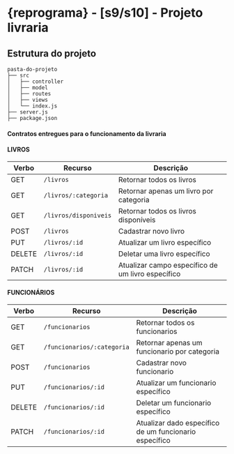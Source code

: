 # {reprograma} - [s9/s10] - Projeto livraria

## Estrutura do projeto

```
pasta-do-projeto
├── src
│   ├── controller
│   ├── model
│   ├── routes
│   ├── views
│   └── index.js
├── server.js
├── package.json
```

#### Contratos entregues para o funcionamento da livraria

#### LIVROS

| Verbo        | Recurso             | Descrição                          |
| ------------ | --------------------| -----------------------------------|
| GET          | `/livros`            | Retornar todos os livros            |
| GET          | `/livros/:categoria` | Retornar apenas um livro por categoria |
| GET          | `/livros/disponiveis` | Retornar todos os livros disponíveis |
| POST         | `/livros`            | Cadastrar novo livro                |
| PUT          | `/livros/:id`        | Atualizar um livro específico       |
| DELETE       | `/livros/:id`        | Deletar uma livro específico        |
| PATCH        | `/livros/:id`  | Atualizar campo específico de um livro específico |      

#### FUNCIONÁRIOS

| Verbo        | Recurso             | Descrição                          |
| ------------ | --------------------| -----------------------------------|
| GET          | `/funcionarios`            | Retornar todos os funcionarios            |
| GET          | `/funcionarios/:categoria` | Retornar apenas um funcionario por categoria |
| POST         | `/funcionarios`            | Cadastrar novo funcionario                |
| PUT          | `/funcionarios/:id`        | Atualizar um funcionario específico       |
| DELETE       | `/funcionarios/:id`        | Deletar um funcionario específico        |
| PATCH        | `/funcionarios/:id`  | Atualizar dado específico de um funcionario específico |      

